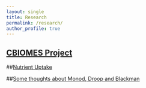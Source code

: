 ```yaml
---
layout: single
title: Research
permalink: /research/
author_profile: true
---
```


## [CBIOMES Project](/CBIOMESResearch/)

##[Nutrient Uptake](/nutrientUptake/)

##[Some thoughts about Monod, Droop and Blackman](/MonodDroopBlackman/)

